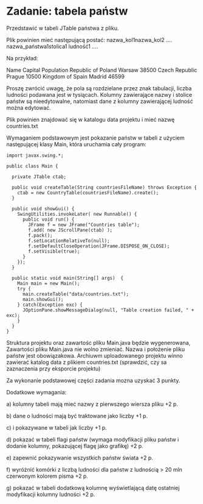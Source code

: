 # Zadanie: tabela państw

Przedstawić w tabeli JTable państwa z pliku.

Plik powinien mieć następującą postać:
nazwa_kol1<TAB>nazwa_kol2<TAB> ....
nazwa_państwa1<TAB>stolica1<TAB> ludność1 ....


Na przykład:

Name    Capital    Population
Republic of Poland    Warsaw    38500
Czech Republic    Prague    10500 
Kingdom of Spain    Madrid    46599


Proszę zwrócić uwagę, że pola są rozdzielane przez znak tabulacji,  liczba ludności podawana jest w tysiącach. Kolumny zawierające nazwy i stolice państw są nieedytowalne, natomiast dane z kolumny zawierającej ludność można edytować.

Plik powinien  znajdować się w katalogu data projektu i mieć nazwę countries.txt


Wymaganiem podstawowym jest pokazanie państw w tabeli z użyciem następującej klasy Main, która uruchamia cały program:


    import javax.swing.*;

    public class Main {

      private JTable ctab;

      public void createTable(String countriesFileName) throws Exception {
        ctab = new CountryTable(countriesFileName).create();
      }

      public void showGui() {
        SwingUtilities.invokeLater( new Runnable() {
          public void run() {
            JFrame f = new JFrame("Countries table");
            f.add( new JScrollPane(ctab) );
            f.pack();
            f.setLocationRelativeTo(null);
            f.setDefaultCloseOperation(JFrame.DISPOSE_ON_CLOSE);
            f.setVisible(true);
          }
        });
      }

      public static void main(String[] args)  {
        Main main = new Main();
        try {
          main.createTable("data/countries.txt");
          main.showGui();
        } catch(Exception exc) {
          JOptionPane.showMessageDialog(null, "Table creation failed, " + exc);
        }
      }
    }
    
    
Struktura projektu oraz zawartośc pliku Main.java będzie wygenerowana,
Zawartości pliku Main.java nie wolno zmieniać. Nazwa i położenie pliku państw jest obowiązakowa.
Archiuwm uploadowanego projektu winno zawierać katalog data z plikiem countries.txt (sprawdzić, czy sa zaznaczenia przy eksporcie projektu)

Za wykonanie podstawowej części zadania mozna uzyskać 3 punkty.

Dodatkowe wymagania:

a) kolumny tabeli mają mieć nazwy z  pierwszego wiersza pliku +2 p.

b) dane o ludności mają być traktowane jako liczby +1 p.

c) i pokazywane w tabeli jak liczby +1 p.

d) pokazać w tabeli flagi państw (wymaga modyfikacji pliku państw i dodanie kolumny, pokazującej flagę jako grafikę) +2 p.

e) zapewnić pokazywanie wszystkich państw świata +2 p.

f) wyróżnić  komórki z liczbą ludności dla państw z ludnością > 20 mln czerwonym kolorem pisma +2 p.

g) pokazać w tabeli dodatkową kolumnę wyświetlającą datę ostatniej modyfikacji kolumny ludności +2 p.

